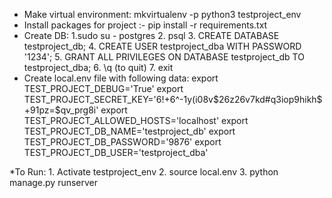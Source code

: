 * Make virtual environment: mkvirtualenv -p python3 testproject_env
* Install packages for project :- pip install -r requirements.txt
* Create DB:
	1.sudo su - postgres
	2. psql
	3. CREATE DATABASE testproject_db;
	4. CREATE USER testproject_dba  WITH PASSWORD '1234';
	5. GRANT ALL PRIVILEGES ON DATABASE testproject_db TO testproject_dba;
	6. \q (to quit)
	7. exit
* Create local.env file with following data:
	export TEST_PROJECT_DEBUG='True'
	export TEST_PROJECT_SECRET_KEY='6!+6^-1y(i08v$26z26v7kd#q3iop9hikh$+91pz=$qv_prg8i'
	export TEST_PROJECT_ALLOWED_HOSTS='localhost'
	export TEST_PROJECT_DB_NAME='testproject_db'
	export TEST_PROJECT_DB_PASSWORD='9876'
	export TEST_PROJECT_DB_USER='testproject_dba'

*To Run:
	1. Activate testproject_env
	2. source local.env
	3. python manage.py runserver
